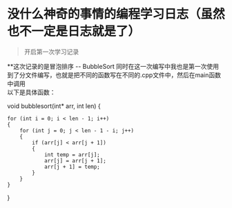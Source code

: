 # 没什么神奇的事情的编程学习日志（虽然也不一定是日志就是了）


> 开启第一次学习记录

**这次记录的是冒泡排序 -- BubbleSort
  同时在这一次编写中我也是第一次使用到了分文件编写，也就是把不同的函数写在不同的\.cpp文件中，然后在main函数中调用   
  以下是具体函数：  

 
 void bubblesort(int* arr, int len) {

	for (int i = 0; i < len - 1; i++)
	{
		for (int j = 0; j < len - 1 - i; j++)
		{
			if (arr[j] < arr[j + 1])
			{
				int temp = arr[j];
				arr[j] = arr[j + 1];
				arr[j + 1] = temp;
			}
		}
	}
}


